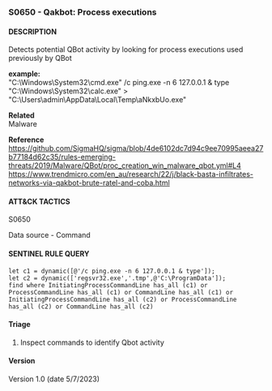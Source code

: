 ### S0650 - Qakbot: Process executions

####  DESCRIPTION  
Detects potential QBot activity by looking for process executions used previously by QBot  

**example:**  
"C:\Windows\System32\cmd.exe" /c ping.exe -n 6 127.0.0.1 & type "C:\Windows\System32\calc.exe" > "C:\Users\admin\AppData\Local\Temp\aNkxbUo.exe"  

**Related**  
Malware  

**Reference**  
https://github.com/SigmaHQ/sigma/blob/4de6102dc7d94c9ee70995aeea27b77184d62c35/rules-emerging-threats/2019/Malware/QBot/proc_creation_win_malware_qbot.yml#L4    
https://www.trendmicro.com/en_au/research/22/j/black-basta-infiltrates-networks-via-qakbot-brute-ratel-and-coba.html   


####  ATT&CK TACTICS
S0650

Data source - Command  

####  SENTINEL RULE QUERY  

~~~  
let c1 = dynamic([@'/c ping.exe -n 6 127.0.0.1 & type']);
let c2 = dynamic(['regsvr32.exe','.tmp',@'C:\ProgramData']);
find where InitiatingProcessCommandLine has_all (c1) or ProcessCommandLine has_all (c1) or CommandLine has_all (c1) or
InitiatingProcessCommandLine has_all (c2) or ProcessCommandLine has_all (c2) or CommandLine has_all (c2) 
~~~  


####  Triage  
1. Inspect commands to identify Qbot activity    
 


####  Version  
Version 1.0 (date 5/7/2023)  

